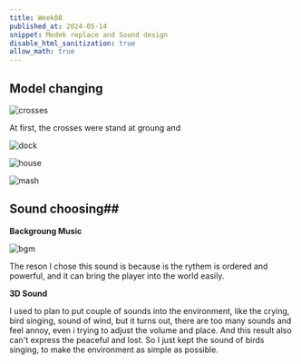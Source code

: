 ```yaml
---
title: Week08
published_at: 2024-05-14
snippet: Modek replace and Sound design
disable_html_sanitization: true
allow_math: true
---
```


## Model changing ##

![crosses](/w08/cross.png)

At first, the crosses were stand at groung and

![dock](/w08/Dock.png)


![house](/w08/house.png)

![mash](/w08/mash.png)


## Sound choosing##

**Backgroung Music**

![bgm](/w08/sound%20choosing.png)

The reson I chose this sound is because is the rythem is ordered and powerful, and it can bring the player into the world easily.

**3D Sound**

I used to plan to put couple of sounds into the environment, like the crying, bird singing, sound of wind, but it turns out, there are too many sounds and feel annoy, even i trying to adjust the volume and place. And this result also can't express the peaceful and lost. So I just kept the sound of birds singing, to make the environment as simple as possible.



